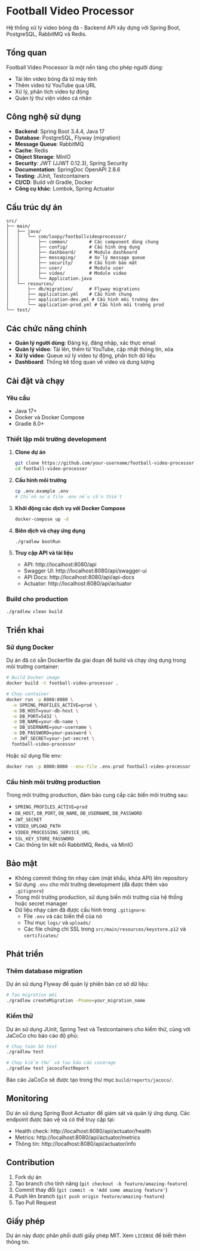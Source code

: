 # Football Video Processor

Hệ thống xử lý video bóng đá - Backend API xây dựng với Spring Boot, PostgreSQL, RabbitMQ và Redis.

## Tổng quan

Football Video Processor là một nền tảng cho phép người dùng:

- Tải lên video bóng đá từ máy tính
- Thêm video từ YouTube qua URL
- Xử lý, phân tích video tự động
- Quản lý thư viện video cá nhân

## Công nghệ sử dụng

- **Backend**: Spring Boot 3.4.4, Java 17
- **Database**: PostgreSQL, Flyway (migration)
- **Message Queue**: RabbitMQ
- **Cache**: Redis
- **Object Storage**: MinIO
- **Security**: JWT (JJWT 0.12.3), Spring Security
- **Documentation**: SpringDoc OpenAPI 2.8.6
- **Testing**: JUnit, Testcontainers
- **CI/CD**: Build với Gradle, Docker
- **Công cụ khác**: Lombok, Spring Actuator

## Cấu trúc dự án

```
src/
├── main/
│   ├── java/
│   │   └── com/loopy/footballvideoprocessor/
│   │       ├── common/        # Các component dùng chung
│   │       ├── config/        # Cấu hình ứng dụng
│   │       ├── dashboard/     # Module dashboard
│   │       ├── messaging/     # Xử lý message queue
│   │       ├── security/      # Cấu hình bảo mật
│   │       ├── user/          # Module user
│   │       ├── video/         # Module video
│   │       └── Application.java
│   └── resources/
│       ├── db/migration/      # Flyway migrations
│       ├── application.yml    # Cấu hình chung
│       ├── application-dev.yml # Cấu hình môi trường dev
│       └── application-prod.yml # Cấu hình môi trường prod
└── test/
```

## Các chức năng chính

- **Quản lý người dùng**: Đăng ký, đăng nhập, xác thực email
- **Quản lý video**: Tải lên, thêm từ YouTube, cập nhật thông tin, xóa
- **Xử lý video**: Queue xử lý video tự động, phân tích dữ liệu
- **Dashboard**: Thống kê tổng quan về video và dung lượng

## Cài đặt và chạy

### Yêu cầu

- Java 17+
- Docker và Docker Compose
- Gradle 8.0+

### Thiết lập môi trường development

1. **Clone dự án**

   ```bash
   git clone https://github.com/your-username/football-video-processor.git
   cd football-video-processor
   ```

2. **Cấu hình môi trường**

   ```bash
   cp .env.example .env
   # Chỉnh sửa file .env nếu cần thiết
   ```

3. **Khởi động các dịch vụ với Docker Compose**

   ```bash
   docker-compose up -d
   ```

4. **Biên dịch và chạy ứng dụng**
   ```bash
   ./gradlew bootRun
   ```
5. **Truy cập API và tài liệu**
   - API: http://localhost:8080/api
   - Swagger UI: http://localhost:8080/api/swagger-ui
   - API Docs: http://localhost:8080/api/api-docs
   - Actuator: http://localhost:8080/api/actuator

### Build cho production

```bash
./gradlew clean build
```

## Triển khai

### Sử dụng Docker

Dự án đã có sẵn Dockerfile đa giai đoạn để build và chạy ứng dụng trong môi trường container:

```bash
# Build Docker image
docker build -t football-video-processor .

# Chạy container
docker run -p 8080:8080 \
  -e SPRING_PROFILES_ACTIVE=prod \
  -e DB_HOST=your-db-host \
  -e DB_PORT=5432 \
  -e DB_NAME=your-db-name \
  -e DB_USERNAME=your-username \
  -e DB_PASSWORD=your-password \
  -e JWT_SECRET=your-jwt-secret \
  football-video-processor
```

Hoặc sử dụng file env:

```bash
docker run -p 8080:8080 --env-file .env.prod football-video-processor
```

### Cấu hình môi trường production

Trong môi trường production, đảm bảo cung cấp các biến môi trường sau:

- `SPRING_PROFILES_ACTIVE=prod`
- `DB_HOST`, `DB_PORT`, `DB_NAME`, `DB_USERNAME`, `DB_PASSWORD`
- `JWT_SECRET`
- `VIDEO_UPLOAD_PATH`
- `VIDEO_PROCESSING_SERVICE_URL`
- `SSL_KEY_STORE_PASSWORD`
- Các thông tin kết nối RabbitMQ, Redis, và MinIO

## Bảo mật

- Không commit thông tin nhạy cảm (mật khẩu, khóa API) lên repository
- Sử dụng `.env` cho môi trường development (đã được thêm vào `.gitignore`)
- Trong môi trường production, sử dụng biến môi trường của hệ thống hoặc secret manager
- Dữ liệu nhạy cảm đã được cấu hình trong `.gitignore`:
  - File `.env` và các biến thể của nó
  - Thư mục `logs/` và `uploads/`
  - Các file chứng chỉ SSL trong `src/main/resources/keystore.p12` và `certificates/`

## Phát triển

### Thêm database migration

Dự án sử dụng Flyway để quản lý phiên bản cơ sở dữ liệu:

```bash
# Tạo migration mới
./gradlew createMigration -Pname=your_migration_name
```

### Kiểm thử

Dự án sử dụng JUnit, Spring Test và Testcontainers cho kiểm thử, cùng với JaCoCo cho báo cáo độ phủ:

```bash
# Chạy toàn bộ test
./gradlew test

# Chạy kiểm thử và tạo báo cáo coverage
./gradlew test jacocoTestReport
```

Báo cáo JaCoCo sẽ được tạo trong thư mục `build/reports/jacoco/`.

## Monitoring

Dự án sử dụng Spring Boot Actuator để giám sát và quản lý ứng dụng. Các endpoint được bảo vệ và có thể truy cập tại:

- Health check: http://localhost:8080/api/actuator/health
- Metrics: http://localhost:8080/api/actuator/metrics
- Thông tin: http://localhost:8080/api/actuator/info

## Contribution

1. Fork dự án
2. Tạo branch cho tính năng (`git checkout -b feature/amazing-feature`)
3. Commit thay đổi (`git commit -m 'Add some amazing feature'`)
4. Push lên branch (`git push origin feature/amazing-feature`)
5. Tạo Pull Request

## Giấy phép

Dự án này được phân phối dưới giấy phép MIT. Xem `LICENSE` để biết thêm thông tin.
